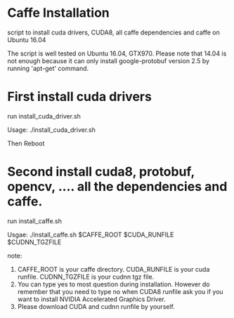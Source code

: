 # Caffe Installation
script to install cuda drivers, CUDA8, all caffe dependencies and caffe on Ubuntu 16.04

The script is well tested on Ubuntu 16.04, GTX970. 
Please note that 14.04 is not enough because it can only install google-protobuf version 2.5 by running 'apt-get' command.

# First install cuda drivers

run install_cuda_driver.sh

Usage: ./install_cuda_driver.sh


Then Reboot

# Second install cuda8, protobuf, opencv, .... all the dependencies and caffe.

run install_caffe.sh

Usgae: ./install_caffe.sh $CAFFE_ROOT $CUDA_RUNFILE $CUDNN_TGZFILE

note: 

1. CAFFE_ROOT is your caffe directory. CUDA_RUNFILE is your cuda runfile. CUDNN_TGZFILE is your cudnn tgz file.
2. You can type yes to most question during installation. 
However do remember that you need to type no when CUDA8 runfile ask you if you want to install NVIDIA Accelerated Graphics Driver.
3. Please download CUDA and cudnn runfile by yourself.
